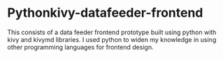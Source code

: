 # Pythonkivy-datafeeder-frontend

This consists of a data feeder frontend prototype built using python with kivy and kivymd libraries.
I used python to widen my knowledge in using other programming languages for frontend design.
